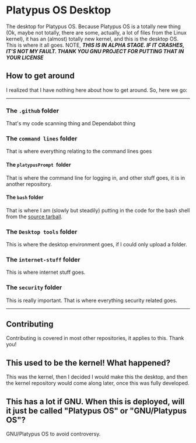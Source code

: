 # Platypus OS Desktop
The desktop for Platypus OS. Because Platypus OS is a totally new thing (Ok, maybe not totally, there are some, actually, a lot of files from the Linux kernel), it has an (almost) totally new kernel, and this is the desktop OS. This is where it all goes. NOTE, ***THIS IS IN ALPHA STAGE. IF IT CRASHES, IT'S NOT MY FAULT. THANK YOU GNU PROJECT FOR PUTTING THAT IN YOUR LICENSE***
## How to get around
I realized that I have nothing here about how to get around. So, here we go:
***
### The `.github` folder
That's my code scanning thing and Dependabot thing
### The `command lines` folder
That is where everything relating to the command lines goes
#### The `platypusPrompt `folder
That is where the command line for logging in, and other stuff goes, it is in another repository.
#### The `bash` folder
That is where I am (slowly but steadily) putting in the code for the bash shell from the [source tarball](https://github.com/Platypus-Tech/platypus-os-desktop-alpha/blob/main/command%20lines/bash-5.0.tar.gz).
### The `Desktop tools` folder
This is where the desktop environment goes, if I could only upload a folder.
### The `internet-stuff` folder
This is where internet stuff goes.
### The `security` folder
This is really important. That is where everything security related goes.
***
## Contributing
Contributing is covered in most other repositories, it applies to this. Thank you!
## This used to be the kernel! What happened?
This was the kernel, then I decided I would make this the desktop, and then the kernel repository would come along later, once this was fully developed.
## This has a lot if GNU. When this is deployed, will it just be called "Platypus OS" or "GNU/Platypus OS"?
GNU/Platypus OS to avoid controversy.

